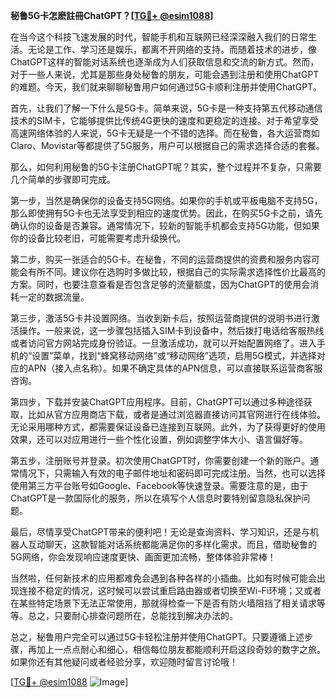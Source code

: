 **秘鲁5G卡怎麽註冊ChatGPT？[[TG💪+ @esim1088](https://t.me/s/esim1088)]**

在当今这个科技飞速发展的时代，智能手机和互联网已经深深融入我们的日常生活。无论是工作、学习还是娱乐，都离不开网络的支持。而随着技术的进步，像ChatGPT这样的智能对话系统也逐渐成为人们获取信息和交流的新方式。然而，对于一些人来说，尤其是那些身处秘鲁的朋友，可能会遇到注册和使用ChatGPT的难题。今天，我们就来聊聊秘鲁用户如何通过5G卡顺利注册并使用ChatGPT。

首先，让我们了解一下什么是5G卡。简单来说，5G卡是一种支持第五代移动通信技术的SIM卡，它能够提供比传统4G更快的速度和更稳定的连接。对于希望享受高速网络体验的人来说，5G卡无疑是一个不错的选择。而在秘鲁，各大运营商如Claro、Movistar等都提供了5G服务，用户可以根据自己的需求选择合适的套餐。

那么，如何利用秘鲁的5G卡注册ChatGPT呢？其实，整个过程并不复杂，只需要几个简单的步骤即可完成。

第一步，当然是确保你的设备支持5G网络。如果你的手机或平板电脑不支持5G，那么即使拥有5G卡也无法享受到相应的速度优势。因此，在购买5G卡之前，请先确认你的设备是否兼容。通常情况下，较新的智能手机都会支持5G功能，但如果你的设备比较老旧，可能需要考虑升级换代。

第二步，购买一张适合的5G卡。在秘鲁，不同的运营商提供的资费和服务内容可能会有所不同。建议你在选购时多做比较，根据自己的实际需求选择性价比最高的方案。同时，也要注意查看是否包含足够的流量额度，因为ChatGPT的使用会消耗一定的数据流量。

第三步，激活5G卡并设置网络。当收到新卡后，按照运营商提供的说明书进行激活操作。一般来说，这一步骤包括插入SIM卡到设备中，然后拨打电话给客服热线或者访问官方网站完成身份验证。一旦激活成功，就可以开始配置网络了。进入手机的“设置”菜单，找到“蜂窝移动网络”或“移动网络”选项，启用5G模式，并选择对应的APN（接入点名称）。如果不确定具体的APN信息，可以直接联系运营商客服咨询。

第四步，下载并安装ChatGPT应用程序。目前，ChatGPT可以通过多种途径获取，比如从官方应用商店下载，或者是通过浏览器直接访问其官网进行在线体验。无论采用哪种方式，都需要保证设备已连接到互联网。此外，为了获得更好的使用效果，还可以对应用进行一些个性化设置，例如调整字体大小、语言偏好等。

第五步，注册账号并登录。初次使用ChatGPT时，你需要创建一个新的账户。通常情况下，只需输入有效的电子邮件地址和密码即可完成注册。当然，也可以选择使用第三方平台账号如Google、Facebook等快速登录。需要注意的是，由于ChatGPT是一款国际化的服务，所以在填写个人信息时要特别留意隐私保护问题。

最后，尽情享受ChatGPT带来的便利吧！无论是查询资料、学习知识，还是与机器人互动聊天，这款智能对话系统都能满足你的多样化需求。而且，借助秘鲁的5G网络，你会发现响应速度更快、画面更加流畅，整体体验非常棒！

当然啦，任何新技术的应用都难免会遇到各种各样的小插曲。比如有时候可能会出现连接不稳定的情况，这时候可以尝试重启路由器或者切换至Wi-Fi环境；又或者在某些特定场景下无法正常使用，那就得检查一下是否有防火墙阻挡了相关请求等等。总之，只要耐心排查问题所在，总能找到解决办法的。

总之，秘鲁用户完全可以通过5G卡轻松注册并使用ChatGPT。只要遵循上述步骤，再加上一点点耐心和细心，相信每位朋友都能顺利开启这段奇妙的数字之旅。如果你还有其他疑问或者经验分享，欢迎随时留言讨论哦！

[[TG💪+ @esim1088](https://t.me/s/esim1088) ![Image](https://i.postimg.cc/4NQfJmqS/Snipaste-2025-05-13-00-14-12.png)]